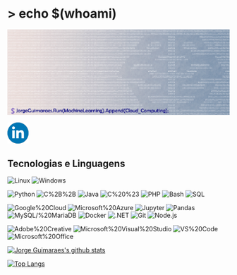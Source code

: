 # > echo $(whoami)
![Header](https://github.com/JorgeMGuimaraes/JorgeMGuimaraes/blob/master/images/header_128.gif)

[![Linkedin](https://github.com/JorgeMGuimaraes/JorgeMGuimaraes/blob/master/images/linkedin.png)](https://www.linkedin.com/in/jorgedev/)

## Tecnologias e Linguagens

![Linux](https://img.shields.io/badge/OS-Linux-2F3E46?logo=linux&logoColor=fff&labelColor=00171f&style=flat-square) ![Windows](https://img.shields.io/badge/OS-Windows-2F3E46?logo=windows&logoColor=fff&labelColor=00171f&style=flat-square)

![Python](https://img.shields.io/badge/Linguagem-Python-354F52?logo=python&logoColor=fff&labelColor=00171f&style=flat-square) ![C%2B%2B](https://img.shields.io/badge/Linguagem-C%2B%2B-354F52?logo=c%2B%2B&logoColor=fff&labelColor=00171f&style=flat-square) ![Java](https://img.shields.io/badge/Linguagem-Java-354F52?logo=java&logoColor=fff&labelColor=00171f&style=flat-square) ![C%20%23](https://img.shields.io/badge/Linguagem-C%20%23-354F52?logo=c-sharp&logoColor=fff&labelColor=00171f&style=flat-square) ![PHP](https://img.shields.io/badge/Linguagem-PHP-354F52?logo=php&logoColor=fff&labelColor=00171f&style=flat-square) ![Bash](https://img.shields.io/badge/Linguagem-Bash-354F52?logo=gnubash&logoColor=fff&labelColor=00171f&style=flat-square) ![SQL](https://img.shields.io/badge/Linguagem-SQL-354F52?logo=postgresql&logoColor=fff&labelColor=00171f&style=flat-square)

![Google%20Cloud](https://img.shields.io/badge/Ferramenta-Google%20Cloud-52796F?logo=google-cloud&logoColor=fff&labelColor=00171f&style=flat-square) ![Microsoft%20Azure](https://img.shields.io/badge/Ferramenta-Microsoft%20Azure-52796F?logo=microsoft-azure&logoColor=fff&labelColor=00171f&style=flat-square) ![Jupyter](https://img.shields.io/badge/Ferramenta-Jupyter-52796F?logo=jupyter&logoColor=fff&labelColor=00171f&style=flat-square) ![Pandas](https://img.shields.io/badge/Ferramenta-Pandas-52796F?logo=pandas&logoColor=fff&labelColor=00171f&style=flat-square) ![MySQL/%20MariaDB](https://img.shields.io/badge/Ferramenta-MySQL/%20MariaDB-52796F?logo=mariadb&logoColor=fff&labelColor=00171f&style=flat-square) ![Docker](https://img.shields.io/badge/Ferramenta-Docker-52796F?logo=docker&logoColor=fff&labelColor=00171f&style=flat-square) ![.NET](https://img.shields.io/badge/Ferramenta-.NET-52796F?logo=.net&logoColor=fff&labelColor=00171f&style=flat-square) ![Git](https://img.shields.io/badge/Ferramenta-Git-52796F?logo=git&logoColor=fff&labelColor=00171f&style=flat-square) ![Node.js](https://img.shields.io/badge/Ferramenta-Node.js-52796F?logo=node.js&logoColor=fff&labelColor=00171f&style=flat-square)

![Adobe%20Creative](https://img.shields.io/badge/Programas-Adobe%20Creative-84A98C?logo=adobe-creative-cloud&logoColor=fff&labelColor=00171f&style=flat-square) ![Microsoft%20Visual%20Studio](https://img.shields.io/badge/Programas-Microsoft%20Visual%20Studio-84A98C?logo=visual-studio&logoColor=fff&labelColor=00171f&style=flat-square) ![VS%20Code](https://img.shields.io/badge/Programas-VS%20Code-84A98C?logo=visual-studio-code&logoColor=fff&labelColor=00171f&style=flat-square) ![Microsoft%20Office](https://img.shields.io/badge/Programas-Microsoft%20Office-84A98C?logo=microsoft-office&logoColor=fff&labelColor=00171f&style=flat-square)

[![Jorge Guimaraes's github stats](https://github-readme-stats.vercel.app/api?username=JorgeMGuimaraes&count_private=true&show_icons=true&theme=tokyonight)](https://github.com/JorgeMGuimaraes)

[![Top Langs](https://github-readme-stats.vercel.app/api/top-langs/?username=JorgeMGuimaraes&count_private=true&theme=tokyonight)](https://github.com/anuraghazra/github-readme-stats)
